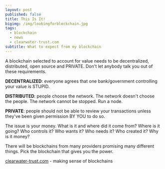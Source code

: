 ```yaml
---
layout: post
published: false
title: This Is It!
bigimg: /img/lookingforblockchain.jpg
tags:
  - blockchain
  - news
  - clearwater-trust.com
subtitle: What to expect from my blockchain
---
```

A blockchain selected to account for value needs to be decentralized, distributed, open source and PRIVATE. Don't let anybody talk you out of these requirements.

**DECENTRALIZED**: everyone agrees that one bank/government controlling your value is STUPID.  

**DISTRIBUTED**: people choose the network. The network doesn't choose the people. The network cannot be stopped. Run a node.

**PRIVATE**: people should not be able to review your transactions unless they've been given permission BY YOU to do so. 

The issue is your money. What is it and where did it come from?  Where is it going? Who controls it? Who wants it? Who needs it? Who created it? Why is it money?

There will be blockchains from many providers promising many different things. Pick the blockchain that gives you the power.

[clearwater-trust.com](https://clearwater-trust.com) - making sense of blockchains
